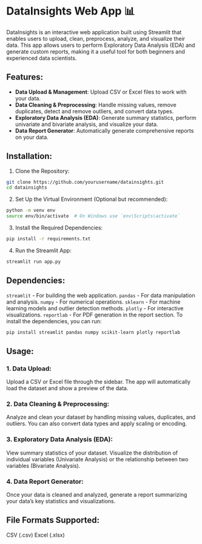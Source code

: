 # DataInsights Web App :bar_chart:
DataInsights is an interactive web application built using Streamlit that enables users to upload, clean, preprocess, analyze, and visualize their data. This app allows users to perform Exploratory Data Analysis (EDA) and generate custom reports, making it a useful tool for both beginners and experienced data scientists.

## Features:
- **Data Upload & Management**: Upload CSV or Excel files to work with your data.
- **Data Cleaning & Preprocessing**: Handle missing values, remove duplicates, detect and remove outliers, and convert data types.
- **Exploratory Data Analysis (EDA)**: Generate summary statistics, perform univariate and bivariate analysis, and visualize your data.
- **Data Report Generator**: Automatically generate comprehensive reports on your data.
## Installation:
1. Clone the Repository:
```bash
git clone https://github.com/yourusername/datainsights.git
cd datainsights
```
2. Set Up the Virtual Environment (Optional but recommended):
```bash
python -m venv env
source env/bin/activate  # On Windows use `env\Scripts\activate`
```
3. Install the Required Dependencies:
```bash
pip install -r requirements.txt
```
4. Run the Streamlit App:
```bash
streamlit run app.py
```
## Dependencies:
`streamlit` - For building the web application.
`pandas` - For data manipulation and analysis.
`numpy` - For numerical operations.
`sklearn` - For machine learning models and outlier detection methods.
`plotly` - For interactive visualizations.
`reportlab` - For PDF generation in the report section.
To install the dependencies, you can run:

```bash
pip install streamlit pandas numpy scikit-learn plotly reportlab
```
## Usage:
### 1. Data Upload:

Upload a CSV or Excel file through the sidebar.
The app will automatically load the dataset and show a preview of the data.
### 2. Data Cleaning & Preprocessing:

Analyze and clean your dataset by handling missing values, duplicates, and outliers.
You can also convert data types and apply scaling or encoding.
### 3. Exploratory Data Analysis (EDA):

View summary statistics of your dataset.
Visualize the distribution of individual variables (Univariate Analysis) or the relationship between two variables (Bivariate Analysis).
### 4. Data Report Generator:

Once your data is cleaned and analyzed, generate a report summarizing your data’s key statistics and visualizations.

## File Formats Supported:
CSV (.csv)
Excel (.xlsx)